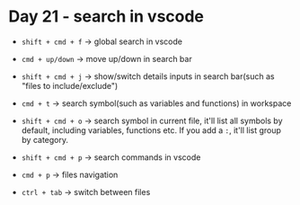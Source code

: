 <!--
 * @Author: Ada J
 * @Date: 2022-06-26 16:40:03
 * @LastEditTime: 2022-06-26 17:10:20
 * @Description: 
-->
# Day 21 - search in vscode

* `shift + cmd + f` -> global search in vscode
* `cmd + up/down` -> move up/down in search bar
* `shift + cmd + j` -> show/switch details inputs in search bar(such as "files to include/exclude")

* `cmd + t` -> search symbol(such as variables and functions) in workspace
* `shift + cmd + o` -> search symbol in current file, it'll list all symbols by default, including variables, functions etc. If you add a `:`, it'll list group by category.
* `shift + cmd + p` -> search commands in vscode
* `cmd + p` -> files navigation
* `ctrl + tab` -> switch between files
